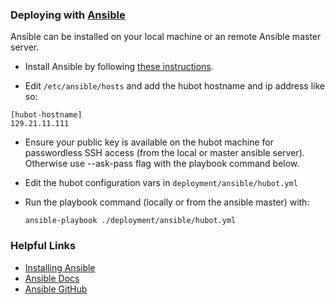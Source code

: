 ### Deploying with [Ansible](http://www.ansible.com/)

Ansible can be installed on your local machine or an remote Ansible master
server.

* Install Ansible by following [these
  instructions](http://docs.ansible.com/intro_installation.html).

* Edit `/etc/ansible/hosts` and add the hubot hostname and ip address like so:

```
[hubot-hostname]
129.21.11.111
```

* Ensure your public key is available on the hubot machine for passwordless SSH
  access (from the local or master ansible server). Otherwise use --ask-pass
  flag with the playbook command below.

* Edit the hubot configuration vars in `deployment/ansible/hubot.yml`

* Run the playbook command (locally or from the ansible master) with:

    `ansible-playbook ./deployment/ansible/hubot.yml`

### Helpful Links

* [Installing Ansible](http://docs.ansible.com/intro_installation.html)
* [Ansible Docs](http://docs.ansible.com)
* [Ansible GitHub](https://github.com/ansible)
